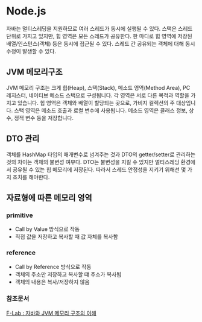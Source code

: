 # Node.js
자바는 멀티스레딩을 지원하므로 여러 스레드가 동시에 실행될 수 있다.
스택은 스레드 단위로 가지고 있지만, 힙 영역은 모든 스레드가 공유한다.
한 마디로 힙 영역에 저장된 배열/인스턴스(객체) 등은 동시에 접근될 수 있다.
스레드 간 공유되는 객체에 대해 동시 수정이 발생할 수 있다.

## JVM 메모리구조
JVM 메모리 구조는 크게 힙(Heap), 스택(Stack), 메소드 영역(Method Area), PC 레지스터, 네이티브 메소드 스택으로 구성됩니다. 각 영역은 서로 다른 목적과 역할을 가지고 있습니다.
힙 영역은 객체와 배열이 할당되는 곳으로, 가비지 컬렉션의 주 대상입니다. 스택 영역은 메소드 호출과 로컬 변수에 사용됩니다. 메소드 영역은 클래스 정보, 상수, 정적 변수 등을 저장합니다.

## DTO 관리
객체를 HashMap 타입의 매개변수로 넘겨주는 것과 DTO의 getter/setter로 관리하는 것의 차이는 객체의 불변성 여부다.
DTO는 불변성을 지킬 수 있지만 멀티스레딩 환경에서 공유될 수 있는 힙 메모리에 저장된다. 따라서 스레드 안정성을 지키기 위해선 몇 가지 조치를 해야한다.

## 자료형에 따른 메모리 영역
### primitive
- Call by Value 방식으로 작동
- 직접 값을 저장하고 복사할 때 값 자체를 복사함

### reference
* Call by Reference 방식으로 작동
* 객체의 주소만 저장하고 복사할 떄 주소가 복사됨
* 객체의 내용은 복사/저장하지 않음


### 참조문서
<a href="https://f-lab.kr/insight/understanding-java-and-jvm-memory-structure">F-Lab : 자바와 JVM 메모리 구조의 이해</a>